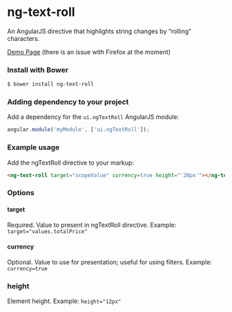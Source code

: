 # ng-text-roll
An AngularJS directive that highlights string changes by “rolling” characters.

<a href="http://daveteply.github.io/ng-text-roll/dist">Demo Page</a> (there is an issue with Firefox at the moment)

### Install with Bower
```sh
$ bower install ng-text-roll
```

### Adding dependency to your project
Add a dependency for the `ui.ngTextRoll` AngularJS module:

```js
angular.module('myModule', ['ui.ngTextRoll']);
```

### Example usage
Add the ngTextRoll directive to your markup:
```html
<ng-text-roll target="scopeValue" currency=true height="'20px'"></ng-text-roll>
```

### Options

#### target
Required.  Value to present in ngTextRoll directive.
Example: ```target="values.totalPrice" ```
#### currency
Optional.  Value to use for presentation; useful for using filters.
Example: ``` currency=true ```
### height
Element height.
Example: ```height="12px"```
